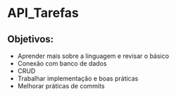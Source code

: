 # API_Tarefas

## Objetivos:
- Aprender mais sobre a linguagem e revisar o básico
- Conexão com banco de dados
- CRUD
- Trabalhar implementação e boas práticas
- Melhorar práticas de commits
